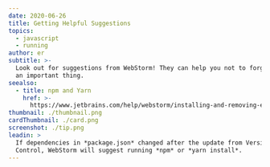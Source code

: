 ```yaml
---
date: 2020-06-26
title: Getting Helpful Suggestions
topics:
  - javascript
  - running
author: er
subtitle: >-
  Look out for suggestions from WebStorm! They can help you not to forget about
  an important thing.
seealso:
  - title: npm and Yarn
    href: >-
      https://www.jetbrains.com/help/webstorm/installing-and-removing-external-software-using-node-package-manager.html
thumbnail: ./thumbnail.png
cardThumbnail: ./card.png
screenshot: ./tip.png
leadin: >
  If dependencies in *package.json* changed after the update from Version
  Control, WebStorm will suggest running *npm* or *yarn install*.
---
```


